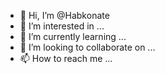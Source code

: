 - 👋 Hi, I’m @Habkonate
- 👀 I’m interested in ...
- 🌱 I’m currently learning ...
- 💞️ I’m looking to collaborate on ...
- 📫 How to reach me ...

<!---
Habkonate/Habkonate is a ✨ special ✨ repository because its `README.md` (this file) appears on your GitHub profile.
You can click the Preview link to take a look at your changes.
--->
